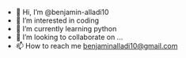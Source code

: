 - 👋 Hi, I’m @benjamin-alladi10
- 👀 I’m interested in coding
- 🌱 I’m currently learning python
- 💞️ I’m looking to collaborate on ...
- 📫 How to reach me benjaminalladi10@gmail.com

<!---
benjamin-alladi10/benjamin-alladi10 is a ✨ special ✨ repository because its `README.md` (this file) appears on your GitHub profile.
You can click the Preview link to take a look at your changes.
--->
